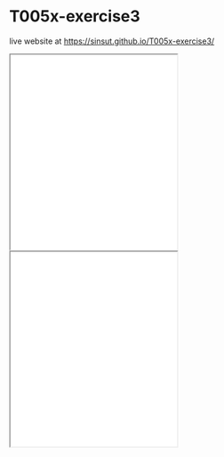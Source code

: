 # T005x-exercise3

live website at
 https://sinsut.github.io/T005x-exercise3/
 
  <iframe src=”https://sinsut.github.io/leaflet-map-simple-1/” width=”90%” height=350></iframe>

<iframe src=”https://sinsut.github.io/highcharts-scatter-csv/” width=”90%” height=350></iframe>
